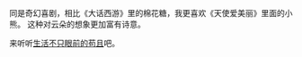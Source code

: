 同是奇幻喜剧，相比《大话西游》里的棉花糖，我更喜欢《天使爱美丽》里面的小熊。
这种对云朵的想象更加富有诗意。

来听听[生活不只眼前的苟且](http://www.kugou.com/song/ceipl8d.html?frombaidu#hash=28E025E61459936FE3B0CC717424AD13&album_id=0)吧。